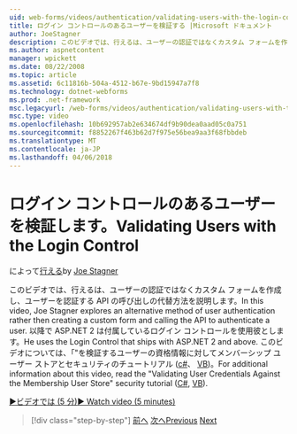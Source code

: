 ```yaml
---
uid: web-forms/videos/authentication/validating-users-with-the-login-control
title: ログイン コントロールのあるユーザーを検証する |Microsoft ドキュメント
author: JoeStagner
description: このビデオでは、行えるは、ユーザーの認証ではなくカスタム フォームを作成し、認証を使用する API の呼び出しの代替方法を説明しています.
ms.author: aspnetcontent
manager: wpickett
ms.date: 08/22/2008
ms.topic: article
ms.assetid: 6c11816b-504a-4512-b67e-9bd15947a7f8
ms.technology: dotnet-webforms
ms.prod: .net-framework
msc.legacyurl: /web-forms/videos/authentication/validating-users-with-the-login-control
msc.type: video
ms.openlocfilehash: 10b692957ab2e634674df9b90dea0aad05c0a751
ms.sourcegitcommit: f8852267f463b62d7f975e56bea9aa3f68fbbdeb
ms.translationtype: MT
ms.contentlocale: ja-JP
ms.lasthandoff: 04/06/2018
---
```

<a name="validating-users-with-the-login-control"></a><span data-ttu-id="0e6cf-103">ログイン コントロールのあるユーザーを検証します。</span><span class="sxs-lookup"><span data-stu-id="0e6cf-103">Validating Users with the Login Control</span></span>
====================
<span data-ttu-id="0e6cf-104">によって[行える](https://github.com/JoeStagner)</span><span class="sxs-lookup"><span data-stu-id="0e6cf-104">by [Joe Stagner](https://github.com/JoeStagner)</span></span>

<span data-ttu-id="0e6cf-105">このビデオでは、行えるは、ユーザーの認証ではなくカスタム フォームを作成し、ユーザーを認証する API の呼び出しの代替方法を説明します。</span><span class="sxs-lookup"><span data-stu-id="0e6cf-105">In this video, Joe Stagner explores an alternative method of user authentication rather then creating a custom form and calling the API to authenticate a user.</span></span> <span data-ttu-id="0e6cf-106">以降で ASP.NET 2 は付属しているログイン コントロールを使用彼とします。</span><span class="sxs-lookup"><span data-stu-id="0e6cf-106">He uses the Login Control that ships with ASP.NET 2 and above.</span></span> <span data-ttu-id="0e6cf-107">このビデオについては、「"を検証するユーザーの資格情報に対してメンバーシップ ユーザー ストアとセキュリティのチュートリアル ([c#](../../overview/older-versions-security/membership/validating-user-credentials-against-the-membership-user-store-cs.md)、 [VB](../../overview/older-versions-security/membership/validating-user-credentials-against-the-membership-user-store-vb.md))。</span><span class="sxs-lookup"><span data-stu-id="0e6cf-107">For additional information about this video, read the "Validating User Credentials Against the Membership User Store" security tutorial ([C#](../../overview/older-versions-security/membership/validating-user-credentials-against-the-membership-user-store-cs.md), [VB](../../overview/older-versions-security/membership/validating-user-credentials-against-the-membership-user-store-vb.md)).</span></span>

[<span data-ttu-id="0e6cf-108">&#9654;ビデオでは (5 分)</span><span class="sxs-lookup"><span data-stu-id="0e6cf-108">&#9654; Watch video (5 minutes)</span></span>](https://channel9.msdn.com/Blogs/ASP-NET-Site-Videos/validating-users-with-the-login-control)

> [!div class="step-by-step"]
> <span data-ttu-id="0e6cf-109">[前へ](validating-users-manually.md)
> [次へ](adding-users-to-your-membership-system.md)</span><span class="sxs-lookup"><span data-stu-id="0e6cf-109">[Previous](validating-users-manually.md)
[Next](adding-users-to-your-membership-system.md)</span></span>
